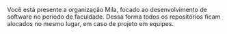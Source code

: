 Você está presente a organização Mila, focado ao desenvolvimento de software no periodo de faculdade. Dessa forma todos os repositórios ficam alocados no mesmo lugar, em caso de projeto em equipes.
